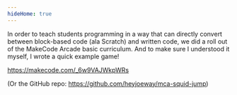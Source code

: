 ```yaml
---
hideHome: true
---
```

In order to teach students programming in a way that can directly convert between block-based code (ala Scratch) and written code, we did a roll out of the MakeCode Arcade basic curriculum. And to make sure I understood it myself, I wrote a quick example game!

https://makecode.com/_6w9VAJWkpWRs

(Or the GitHub repo: https://github.com/heyjoeway/mca-squid-jump)